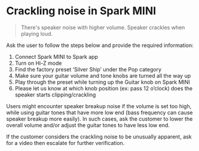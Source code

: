 # Crackling noise in Spark MINI
> There's speaker noise with higher volume.
> Speaker crackles when playing loud.

Ask the user to follow the steps below and provide the required information:

 1. Connect Spark MINI to Spark app
 2. Turn on Hi-Z mode
 3. Find the factory preset ‘Silver Ship’ under the Pop category
 4. Make sure your guitar volume and tone knobs are turned all the way up
 5. Play through the preset while turning up the Guitar knob on Spark MINI
 6. Please let us know at which knob position (ex: pass 12 o’clock) does the speaker starts clipping/crackling

Users might encounter speaker breakup noise if the volume is set too high, while using guitar tones that have more low end (bass frequency can cause speaker breakup more easily). In such cases, ask the customer to lower the overall volume and/or adjust the guitar tones to have less low end.

If the customer considers the crackling noise to be unusually apparent, ask for a video then escalate for further verification.